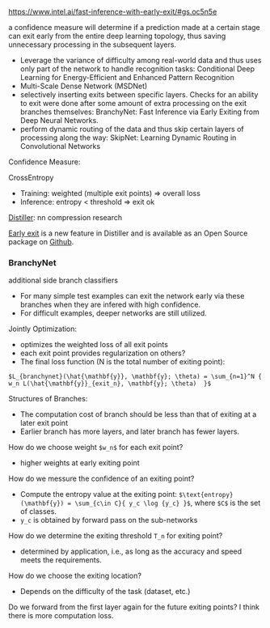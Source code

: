 https://www.intel.ai/fast-inference-with-early-exit/#gs.oc5n5e

 a confidence measure will determine if a prediction made at a certain stage can exit early from the entire deep learning topology, thus saving unnecessary processing in the subsequent layers.
 
+ Leverage the variance of difficulty among real-world data and thus uses only part of the network to handle recognition tasks: Conditional Deep Learning for Energy-Efficient and Enhanced Pattern Recognition
+ Multi-Scale Dense Network (MSDNet) 
+ selectively inserting exits between specific layers. Checks for an ability to exit were done after some amount of extra processing on the exit branches themselves: BranchyNet: Fast Inference via Early Exiting from Deep Neural Networks.
+ perform dynamic routing of the data and thus skip certain layers of processing along the way: SkipNet: Learning Dynamic Routing in Convolutional Networks




Confidence Measure:

CrossEntropy
+ Training: weighted (multiple exit points) => overall loss
+ Inference: entropy < threshold => exit ok


[Distiller](https://ai.intel.com/compressing-deep-learning-models-with-neural-network-distiller/): nn compression research


[Early exit](https://nervanasystems.github.io/distiller/algo_earlyexit/index.html) is a new feature in Distiller and is available as an Open Source package on [Github](https://github.com/NervanaSystems/distiller).




### BranchyNet

additional side branch classifiers

+ For many simple test examples can exit the network early via these branches when they are infered with high confidence.
+ For difficult examples, deeper networks are still utilized.


Jointly Optimization: 
+ optimizes the weighted loss of all exit points
+ each exit point provides regularization on others?
+ The final loss function (N is the total number of exiting point): 
```
$L_{branchynet}(\hat{\mathbf{y}}, \mathbf{y}; \theta) = \sum_{n=1}^N { w_n L(\hat{\mathbf{y}}_{exit_n}, \mathbf{y}; \theta)  }$
```


Structures of Branches:
+ The computation cost of branch should be less than that of exiting at a later exit point
+ Earlier branch has more layers, and later branch has fewer layers.


How do we choose weight `$w_n$` for each exit point?
+ higher weights at early exiting point

How do we messure the confidence of an exiting point?
+ Compute the entropy value at the exiting point: `$\text{entropy}(\mathbf{y}) = \sum_{c\in C}{ y_c \log {y_c} }$`, where `$C$` is the set of classes.
+ `y_c` is obtained by forward pass on the sub-networks

How do we determine the exiting threshold `T_n` for exiting point?
+ determined by application, i.e., as long as the accuracy and speed meets the requirements.

How do we choose the exiting location?
+ Depends on the difficulty of the task (dataset, etc.)

Do we forward from the first layer again for the future exiting points? I think there is more computation loss.






